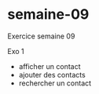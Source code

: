 # semaine-09
Exercice semaine 09

Exo 1 
- afficher un contact
- ajouter des contacts
- rechercher un contact
